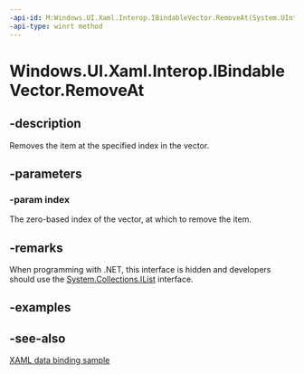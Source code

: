 ```yaml
---
-api-id: M:Windows.UI.Xaml.Interop.IBindableVector.RemoveAt(System.UInt32)
-api-type: winrt method
---
```


<!-- Method syntax
public void RemoveAt(System.UInt32 index)
-->

# Windows.UI.Xaml.Interop.IBindableVector.RemoveAt

## -description
Removes the item at the specified index in the vector.

## -parameters
### -param index
The zero-based index of the vector, at which to remove the item.

## -remarks
When programming with .NET, this interface is hidden and developers should use the [System.Collections.IList](https://docs.microsoft.com/dotnet/api/system.collections.ilist?redirectedfrom=MSDN) interface.

## -examples

## -see-also
[XAML data binding sample](https://github.com/Microsoft/Windows-universal-samples/tree/master/Samples/XamlBind)

